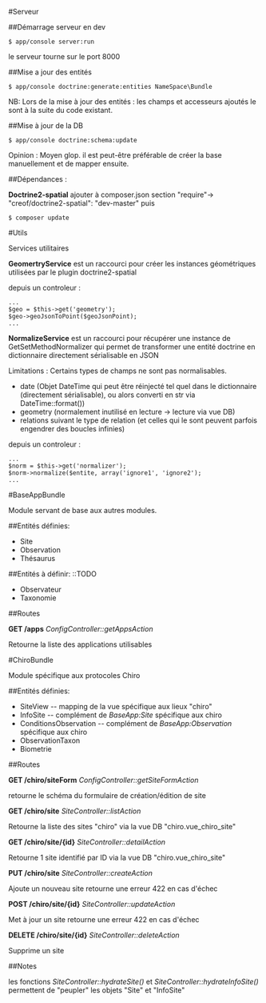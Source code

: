 #Serveur

##Démarrage serveur en dev

    $ app/console server:run

le serveur tourne sur le port 8000


##Mise a jour des entités

    $ app/console doctrine:generate:entities NameSpace\Bundle

NB: Lors de la mise à jour des entités : les champs et accesseurs ajoutés le sont à la suite du code existant. 



##Mise à jour de la DB

    $ app/console doctrine:schema:update

Opinion : Moyen glop. il est peut-être préférable de créer la base manuellement et de mapper ensuite.



##Dépendances :

**Doctrine2-spatial** 
ajouter à composer.json section "require"-> "creof/doctrine2-spatial": "dev-master"
puis
    
    $ composer update



#Utils

Services utilitaires

**GeomertryService** est un raccourci pour créer les instances géométriques utilisées par le plugin doctrine2-spatial

depuis un controleur :

    ...
    $geo = $this->get('geometry');
    $geo->geoJsonToPoint($geoJsonPoint);
    ...

**NormalizeService** est un raccourci pour récupérer une instance de GetSetMethodNormalizer qui permet de transformer une entité doctrine en dictionnaire directement sérialisable en JSON

Limitations : Certains types de champs ne sont pas normalisables. 

- date (Objet DateTime qui peut être réinjecté tel quel dans le dictionnaire (directement sérialisable), ou alors converti en str via DateTime::format())
- geometry (normalement inutilisé en lecture -> lecture via vue DB)
- relations suivant le type de relation (et celles qui le sont peuvent parfois engendrer des boucles infinies)

depuis un controleur :

    ...
    $norm = $this->get('normalizer');
    $norm->normalize($entite, array('ignore1', 'ignore2');
    ...

#BaseAppBundle

Module servant de base aux autres modules.

##Entités définies:

- Site
- Observation
- Thésaurus

##Entités à définir: ::TODO

- Observateur
- Taxonomie


##Routes

**GET /apps**
*ConfigController::getAppsAction*

Retourne la liste des applications utilisables



#ChiroBundle

Module spécifique aux protocoles Chiro

##Entités définies:

- SiteView -- mapping de la vue spécifique aux lieux "chiro"
- InfoSite -- complément de *BaseApp:Site* spécifique aux chiro
- ConditionsObservation -- complément de *BaseApp:Observation* spécifique aux chiro
- ObservationTaxon 
- Biometrie 


##Routes


**GET /chiro/siteForm**
*ConfigController::getSiteFormAction*

retourne le schéma du formulaire de création/édition de site


**GET /chiro/site**
*SiteController::listAction*

Retourne la liste des sites "chiro" via la vue DB "chiro.vue_chiro_site" 


**GET /chiro/site/{id}**
*SiteController::detailAction*

Retourne 1 site identifié par ID via la vue DB "chiro.vue_chiro_site" 


**PUT /chiro/site**
*SiteController::createAction*

Ajoute un nouveau site
retourne une erreur 422 en cas d'échec


**POST /chiro/site/{id}**
*SiteController::updateAction*

Met à jour un site 
retourne une erreur 422 en cas d'échec


**DELETE /chiro/site/{id}**
*SiteController::deleteAction* 

Supprime un site


##Notes

les fonctions *SiteController::hydrateSite()* et *SiteController::hydrateInfoSite()* permettent de "peupler" les objets "Site" et "InfoSite"


